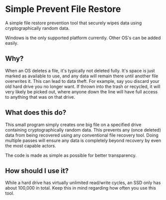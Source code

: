 # Simple Prevent File Restore
A simple file restore prevention tool that securely wipes data using cryptographically random data.

Windows is the only supported platform currently. Other OS's can be added easily.

## Why?
When an OS deletes a file, it's typically not deleted fully. It's space is just marked as available to use, and any data will remain there until another file overwrites it. This can lead to data theft. For example, say you discard your old hard drive you no longer want. If thrown into the trash or recycled, it will very likely be picked out, where anyone down the line will have full access to anything that was on that drive.

## What does this do?
This small program simply creates one big file on a specified drive containing cryptographically random data. This prevents any (once deleted) data from being recovered using any conventional file recovery tool. Doing multiple passes will ensure any data is completely beyond recovery by even the most capable actors.

The code is made as simple as possible for better transparency.

## How should I use it?
While a hard drive has virtually unlimited read/write cycles, an SSD only has about 100,000 in total. Keep this in mind regarding how often you use this tool.
